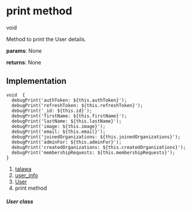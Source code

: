 
<div>

# print method

</div>


void 



Method to print the User details.

**params**: None

**returns**: None



## Implementation

``` language-dart
void  {
  debugPrint('authToken: ${this.authToken}');
  debugPrint('refreshToken: ${this.refreshToken}');
  debugPrint('_id: ${this.id}');
  debugPrint('firstName: ${this.firstName}');
  debugPrint('lastName: ${this.lastName}');
  debugPrint('image: ${this.image}');
  debugPrint('email: ${this.email}');
  debugPrint('joinedOrganizations: ${this.joinedOrganizations}');
  debugPrint('adminFor: ${this.adminFor}');
  debugPrint('createdOrganizations: ${this.createdOrganizations}');
  debugPrint('membershipRequests: ${this.membershipRequests}');
}
```







1.  [talawa](../../index.md)
2.  [user_info](../../models_user_user_info/)
3.  [User](../../models_user_user_info/User-class.md)
4.  print method

##### User class







